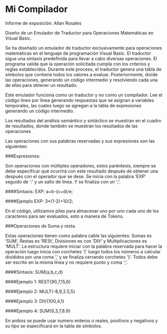 # Mi Compilador

Informe de exposición: Allan Rosales

Diseño de un Emulador de Traductor para Operaciones Matemáticas en Visual Basic.

Se ha diseñado un emulador de traductor exclusivamente para operaciones matemáticas en el lenguaje de programación Visual Basic. El traductor sigue una sintaxis predefinida para llevar a cabo diversas operaciones. El programa valida que la operación solicitada cumpla con los criterios y reglas establecidos. Durante este proceso, el traductor genera una tabla de símbolos que contiene todos los valores a evaluar. Posteriormente, divide las operaciones, generando un código intermedio y resolviendo cada una de ellas para obtener un resultado.

Este emulador funciona como un traductor y no como un compilador. Lee el código líneo por línea generando respuestas que se asignan a variables temporales, las cuales luego se agregan a la tabla de expresiones generando un código intermedio.

Los resultados del análisis semántico y sintáctico se muestran en el cuadro de resultados, donde también se muestran los resultados de las operaciones

Las operaciones con sus palabras reservadas y sus expresiones son las siguientes:

###Expresiones:

Son operaciones con múltiples operadores, estos paréntesis, siempre se debe especificar qué ocurrirá con este resultado después de obtener una después con el operador que se dese. 
Se inicia con la palabra ‘EXP’ seguido de ‘:’ y un salto de línea. Y se finaliza con un ‘;’.

####Sintaxis:
  EXP:
  a+b-(c+d)/e;

####Ejemplo
  EXP:
  3*(1-2)+10/2;

En el código, utilizamos pilas para almacenar uno por uno cada uno de los caracteres para ser evaluados, esto a manera de Tokens.

###Operaciones de Suma y resta.

Estas operaciones tienen como palabra cable las siguientes: Sumas es ‘SUM’, Restas es ‘RESt’, Divisiones es con ‘DIV’ y Multiplicaciones es ‘MULT’.
La estructura requiere iniciar con la palabra reservada para hacer la operación luego inicia con corchetes ‘{‘ luego todos los números a calcular divididos por una coma ‘,’ y se finaliza cerrando corchetes ‘}’. Todos debe ser escrito en la misma línea y no requiere punto y coma ‘;’.

####Sintaxis:
  SUM{a,b,c,d}

####Ejemplo 1:
  REST{90,7,15,6}

####Ejemplo 2:
  MULT{-8,9,2.5,5}

####Ejemplo 3:
  DIV{100,4,1}

####Ejemplo 4:
  SUM{6,3,7,8.9}

En ambos se puede usar numero enteros o reales, positivos y negativos y su tipo se especificará en la tabla de símbolos.
